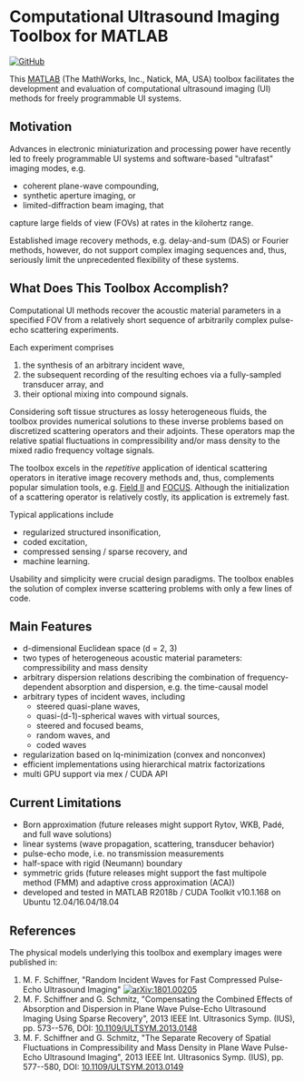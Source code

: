# Computational Ultrasound Imaging Toolbox for MATLAB

[![GitHub](https://img.shields.io/github/license/mschiffn/comp_ui_toolbox)](https://github.com/mschiffn/comp_ui_toolbox/COPYING)

This [MATLAB](https://mathworks.com/products/matlab.html) (The MathWorks, Inc., Natick, MA, USA) toolbox facilitates
the development and evaluation of
computational ultrasound imaging (UI) methods for
freely programmable UI systems.

## Motivation

Advances in
electronic miniaturization and
processing power have recently led to
freely programmable UI systems and
software-based "ultrafast" imaging modes, e.g.

- coherent plane-wave compounding,
- synthetic aperture imaging, or
- limited-diffraction beam imaging, that

capture large fields of view (FOVs) at
rates in the kilohertz range.

Established image recovery methods, e.g.
delay-and-sum (DAS) or
Fourier methods, however, do not support
complex imaging sequences and, thus, seriously limit
the unprecedented flexibility of
these systems.

## What Does This Toolbox Accomplish?

Computational UI methods recover
the acoustic material parameters in
a specified FOV from
a relatively short sequence of
arbitrarily complex pulse-echo scattering experiments.

Each experiment comprises

1. the synthesis of
an arbitrary incident wave,
2. the subsequent recording of
the resulting echoes via
a fully-sampled transducer array, and
3. their optional mixing into
compound signals.

Considering soft tissue structures as
lossy heterogeneous fluids,
the toolbox provides numerical solutions to
these inverse problems based on
discretized scattering operators and
their adjoints.
These operators map
the relative spatial fluctuations in
compressibility and/or mass density to
the mixed radio frequency voltage signals.

The toolbox excels in
the *repetitive* application of
identical scattering operators in
iterative image recovery methods and, thus, complements
popular simulation tools, e.g.
[Field II](https://field-ii.dk/) and
[FOCUS](https://www.egr.msu.edu/~fultras-web/).
Although
the initialization of
a scattering operator is relatively costly,
its application is extremely fast.

Typical applications include

- regularized structured insonification,
- coded excitation,
- compressed sensing / sparse recovery, and
- machine learning.

Usability and simplicity were crucial design paradigms.
The toolbox enables
the solution of
complex inverse scattering problems with
only a few lines of code.

## Main Features

- d-dimensional Euclidean space (d = 2, 3)
- two types of heterogeneous acoustic material parameters: compressibility and mass density
- arbitrary dispersion relations describing
  the combination of
  frequency-dependent absorption and
  dispersion, e.g.
  the time-causal model
- arbitrary types of incident waves, including
  - steered quasi-plane waves,
  - quasi-(d-1)-spherical waves with virtual sources,
  - steered and focused beams,
  - random waves, and
  - coded waves
- regularization based on
  lq-minimization (convex and nonconvex)
- efficient implementations using
  hierarchical matrix factorizations
- multi GPU support via mex / CUDA API

## Current Limitations

- Born approximation (future releases might support Rytov, WKB, Padé, and full wave solutions)
- linear systems (wave propagation, scattering, transducer behavior)
- pulse-echo mode, i.e. no transmission measurements
- half-space with rigid (Neumann) boundary
- symmetric grids (future releases might support the fast multipole method (FMM) and adaptive cross approximation (ACA))
- developed and tested in MATLAB R2018b / CUDA Toolkit v10.1.168 on Ubuntu 12.04/16.04/18.04

## References

The physical models underlying this toolbox and exemplary images were published in:

1. M. F. Schiffner, "Random Incident Waves for Fast Compressed Pulse-Echo Ultrasound Imaging" [![arXiv:1801.00205](https://img.shields.io/badge/physics.med--ph-arXiv%3A1801.00205-B31B1B)](https://arxiv.org/abs/1801.00205)
2. M. F. Schiffner and G. Schmitz, "Compensating the Combined Effects of Absorption and Dispersion in Plane Wave Pulse-Echo Ultrasound Imaging Using Sparse Recovery", 2013 IEEE Int. Ultrasonics Symp. (IUS), pp. 573--576, DOI: [10.1109/ULTSYM.2013.0148](http://dx.doi.org/10.1109/ULTSYM.2013.0148)
3. M. F. Schiffner and G. Schmitz, "The Separate Recovery of Spatial Fluctuations in Compressibility and Mass Density in Plane Wave Pulse-Echo Ultrasound Imaging", 2013 IEEE Int. Ultrasonics Symp. (IUS), pp. 577--580, DOI: [10.1109/ULTSYM.2013.0149](http://dx.doi.org/10.1109/ULTSYM.2013.0149)
